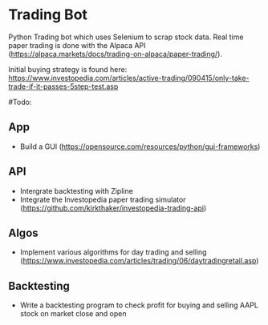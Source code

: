 # Trading Bot

Python Trading bot which uses Selenium to scrap stock data.
Real time paper trading is done with the Alpaca API (https://alpaca.markets/docs/trading-on-alpaca/paper-trading/).

Initial buying strategy is found here: https://www.investopedia.com/articles/active-trading/090415/only-take-trade-if-it-passes-5step-test.asp

#Todo:
## App
- Build a GUI (https://opensource.com/resources/python/gui-frameworks)

## API
- Intergrate backtesting with Zipline
- Integrate the Investopedia paper trading simulator (https://github.com/kirkthaker/investopedia-trading-api)

## Algos
- Implement various algorithms for day trading and selling (https://www.investopedia.com/articles/trading/06/daytradingretail.asp)

## Backtesting
- Write a backtesting program to check profit for buying and selling AAPL stock on market close and open  
